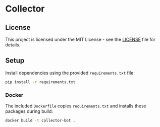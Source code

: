 # Collector

## License

This project is licensed under the MIT License - see the [LICENSE](LICENSE) file for details.

## Setup

Install dependencies using the provided `requirements.txt` file:

```bash
pip install -r requirements.txt
```

### Docker

The included `Dockerfile` copies `requirements.txt` and installs these packages during build:

```bash
docker build -t collector-bot .
```


